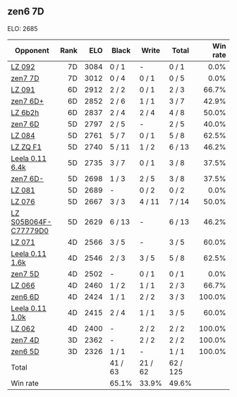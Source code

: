 ## zen6 7D ##

ELO: 2685

Opponent | Rank | ELO | Black | Write | Total | Win rate
---------|-----:|----:|-------|-------|-------|-------:
[LZ 092](LZ%20092.md) | 7D | 3084 | 0 / 1 | - | 0 / 1 | 0.0%
[zen7 7D](zen7%207D.md) | 7D | 3012 | 0 / 4 | 0 / 1 | 0 / 5 | 0.0%
[LZ 091](LZ%20091.md) | 6D | 2912 | 2 / 2 | 0 / 1 | 2 / 3 | 66.7%
[zen7 6D+](zen7%206D+.md) | 6D | 2852 | 2 / 6 | 1 / 1 | 3 / 7 | 42.9%
[LZ 6b2h](LZ%206b2h.md) | 6D | 2837 | 2 / 4 | 2 / 4 | 4 / 8 | 50.0%
[zen7 6D](zen7%206D.md) | 5D | 2797 | 2 / 5 | - | 2 / 5 | 40.0%
[LZ 084](LZ%20084.md) | 5D | 2761 | 5 / 7 | 0 / 1 | 5 / 8 | 62.5%
[LZ ZQ F1](LZ%20ZQ%20F1.md) | 5D | 2740 | 5 / 11 | 1 / 2 | 6 / 13 | 46.2%
[Leela 0.11 6.4k](Leela%200.11%206.4k.md) | 5D | 2735 | 3 / 7 | 0 / 1 | 3 / 8 | 37.5%
[zen7 6D-](zen7%206D-.md) | 5D | 2698 | 1 / 3 | 2 / 5 | 3 / 8 | 37.5%
[LZ 081](LZ%20081.md) | 5D | 2689 | - | 0 / 2 | 0 / 2 | 0.0%
[LZ 076](LZ%20076.md) | 5D | 2667 | 3 / 3 | 4 / 11 | 7 / 14 | 50.0%
[LZ S05B064F-C77779D0](LZ%20S05B064F-C77779D0.md) | 5D | 2629 | 6 / 13 | - | 6 / 13 | 46.2%
[LZ 071](LZ%20071.md) | 4D | 2566 | 3 / 5 | - | 3 / 5 | 60.0%
[Leela 0.11 1.6k](Leela%200.11%201.6k.md) | 4D | 2546 | 2 / 3 | 3 / 5 | 5 / 8 | 62.5%
[zen7 5D](zen7%205D.md) | 4D | 2502 | - | 0 / 1 | 0 / 1 | 0.0%
[LZ 066](LZ%20066.md) | 4D | 2460 | 1 / 2 | 1 / 1 | 2 / 3 | 66.7%
[zen6 6D](zen6%206D.md) | 4D | 2424 | 1 / 1 | 2 / 2 | 3 / 3 | 100.0%
[Leela 0.11 1.0k](Leela%200.11%201.0k.md) | 4D | 2415 | 2 / 4 | 1 / 1 | 3 / 5 | 60.0%
[LZ 062](LZ%20062.md) | 4D | 2400 | - | 2 / 2 | 2 / 2 | 100.0%
[zen7 4D](zen7%204D.md) | 3D | 2362 | - | 2 / 2 | 2 / 2 | 100.0%
[zen6 5D](zen6%205D.md) | 3D | 2326 | 1 / 1 | - | 1 / 1 | 100.0%
Total | | | 41 / 63 | 21 / 62 | 62 / 125 | 
Win rate| | | 65.1% | 33.9% | 49.6% | 
